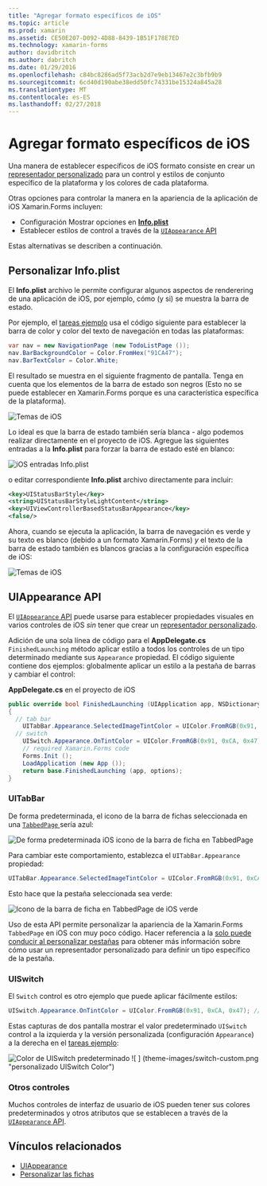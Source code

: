 ```yaml
---
title: "Agregar formato específicos de iOS"
ms.topic: article
ms.prod: xamarin
ms.assetid: CE50E207-D092-4D88-8439-1B51F178E7ED
ms.technology: xamarin-forms
author: davidbritch
ms.author: dabritch
ms.date: 01/29/2016
ms.openlocfilehash: c84bc8286ad5f73acb2d7e9eb13467e2c3bfb9b9
ms.sourcegitcommit: 6cd40d190abe38edd50fc74331be15324a845a28
ms.translationtype: MT
ms.contentlocale: es-ES
ms.lasthandoff: 02/27/2018
---
```

# <a name="adding-ios-specific-formatting"></a>Agregar formato específicos de iOS

Una manera de establecer específicos de iOS formato consiste en crear un [representador personalizado](~/xamarin-forms/app-fundamentals/custom-renderer/index.md) para un control y estilos de conjunto específico de la plataforma y los colores de cada plataforma.

Otras opciones para controlar la manera en la apariencia de la aplicación de iOS Xamarin.Forms incluyen:

* Configuración Mostrar opciones en [ **Info.plist**](#info-plist)
* Establecer estilos de control a través de la [ `UIAppearance` API](#uiappearance)

Estas alternativas se describen a continuación.

<a name="info-plist"/>

## <a name="customizing-infoplist"></a>Personalizar Info.plist

El **Info.plist** archivo le permite configurar algunos aspectos de renderering de una aplicación de iOS, por ejemplo, cómo (y si) se muestra la barra de estado.

Por ejemplo, el [tareas ejemplo](https://developer.xamarin.com/samples/xamarin-forms/Todo/) usa el código siguiente para establecer la barra de color y color del texto de navegación en todas las plataformas:

```csharp
var nav = new NavigationPage (new TodoListPage ());
nav.BarBackgroundColor = Color.FromHex("91CA47");
nav.BarTextColor = Color.White;
```

El resultado se muestra en el siguiente fragmento de pantalla. Tenga en cuenta que los elementos de la barra de estado son negros (Esto no se puede establecer en Xamarin.Forms porque es una característica específica de la plataforma).

![](theme-images/status-default-sml.png "Temas de iOS")

Lo ideal es que la barra de estado también sería blanca - algo podemos realizar directamente en el proyecto de iOS. Agregue las siguientes entradas a la **Info.plist** para forzar la barra de estado esté en blanco:

![](theme-images/info-plist.png "iOS entradas Info.plist")

o editar correspondiente **Info.plist** archivo directamente para incluir:

```xml
<key>UIStatusBarStyle</key>
<string>UIStatusBarStyleLightContent</string>
<key>UIViewControllerBasedStatusBarAppearance</key>
<false/>
```

Ahora, cuando se ejecuta la aplicación, la barra de navegación es verde y su texto es blanco (debido a un formato Xamarin.Forms) *y* el texto de la barra de estado también es blancos gracias a la configuración específica de iOS:

![](theme-images/status-white-sml.png "Temas de iOS")

<a name="uiappearance"/>

## <a name="uiappearance-api"></a>UIAppearance API

El [ `UIAppearance` API](~/ios/user-interface/ios-ui/introduction-to-the-appearance-api.md) puede usarse para establecer propiedades visuales en varios controles de iOS *sin* tener que crear un [representador personalizado](~/xamarin-forms/app-fundamentals/custom-renderer/index.md).

Adición de una sola línea de código para el **AppDelegate.cs** `FinishedLaunching` método aplicar estilo a todos los controles de un tipo determinado mediante sus `Appearance` propiedad. El código siguiente contiene dos ejemplos: globalmente aplicar un estilo a la pestaña de barras y cambiar el control:

**AppDelegate.cs** en el proyecto de iOS

```csharp
public override bool FinishedLaunching (UIApplication app, NSDictionary options)
{
  // tab bar
    UITabBar.Appearance.SelectedImageTintColor = UIColor.FromRGB(0x91, 0xCA, 0x47); // green
  // switch
    UISwitch.Appearance.OnTintColor = UIColor.FromRGB(0x91, 0xCA, 0x47); // green
    // required Xamarin.Forms code
    Forms.Init ();
    LoadApplication (new App ());
    return base.FinishedLaunching (app, options);
}
```

### <a name="uitabbar"></a>UITabBar

De forma predeterminada, el icono de la barra de fichas seleccionada en una [ `TabbedPage` ](~/xamarin-forms/app-fundamentals/navigation/tabbed-page.md) sería azul:

![](theme-images/tabbar-default.png "De forma predeterminada iOS icono de la barra de ficha en TabbedPage")

Para cambiar este comportamiento, establezca el `UITabBar.Appearance` propiedad:

```csharp
UITabBar.Appearance.SelectedImageTintColor = UIColor.FromRGB(0x91, 0xCA, 0x47); // green
```

Esto hace que la pestaña seleccionada sea verde:

![](theme-images/tabbar-custom.png "Icono de la barra de ficha en TabbedPage de iOS verde")

Uso de esta API permite personalizar la apariencia de la Xamarin.Forms `TabbedPage` en iOS con muy poco código. Hacer referencia a la [solo puede conducir al personalizar pestañas](https://developer.xamarin.com/recipes/cross-platform/xamarin-forms/ios/customize-tabs/) para obtener más información sobre cómo usar un representador personalizado para definir un tipo específico de la pestaña.

### <a name="uiswitch"></a>UISwitch

El `Switch` control es otro ejemplo que puede aplicar fácilmente estilos:

```csharp
UISwitch.Appearance.OnTintColor = UIColor.FromRGB(0x91, 0xCA, 0x47); // green
```

Estas capturas de dos pantalla mostrar el valor predeterminado `UISwitch` control a la izquierda y la versión personalizada (configuración `Appearance`) a la derecha en el [tareas ejemplo](https://developer.xamarin.com/samples/xamarin-forms/Todo/):

![](theme-images/switch-default.png "Color de UISwitch predeterminado") ![ ] (theme-images/switch-custom.png "personalizado UISwitch Color")

### <a name="other-controls"></a>Otros controles

Muchos controles de interfaz de usuario de iOS pueden tener sus colores predeterminados y otros atributos que se establecen a través de la [ `UIAppearance` API](~/ios/user-interface/ios-ui/introduction-to-the-appearance-api.md).



## <a name="related-links"></a>Vínculos relacionados

- [UIAppearance](~/ios/user-interface/ios-ui/introduction-to-the-appearance-api.md)
- [Personalizar las fichas](https://developer.xamarin.com/recipes/cross-platform/xamarin-forms/ios/customize-tabs/)
